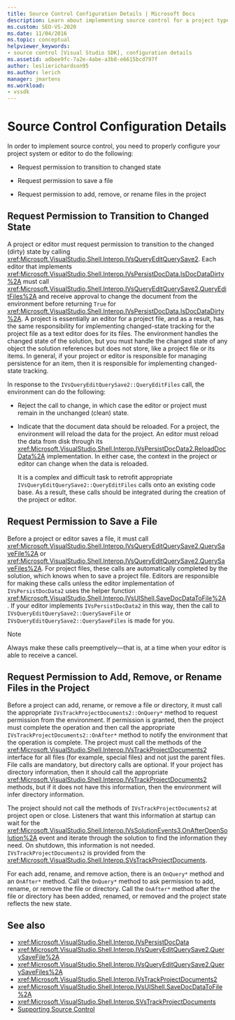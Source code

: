 ```yaml
---
title: Source Control Configuration Details | Microsoft Docs
description: Learn about implementing source control for a project type in Visual Studio, which involves configuring your project system or editor to request permissions.
ms.custom: SEO-VS-2020
ms.date: 11/04/2016
ms.topic: conceptual
helpviewer_keywords:
- source control [Visual Studio SDK], configuration details
ms.assetid: adbee9fc-7a2e-4abe-a3b8-e6615bcd797f
author: leslierichardson95
ms.author: lerich
manager: jmartens
ms.workload:
- vssdk
---
```

# Source Control Configuration Details
In order to implement source control, you need to properly configure your project system or editor to do the following:

- Request permission to transition to changed state

- Request permission to save a file

- Request permission to add, remove, or rename files in the project

## Request Permission to Transition to Changed State
 A project or editor must request permission to transition to the changed (dirty) state by calling <xref:Microsoft.VisualStudio.Shell.Interop.IVsQueryEditQuerySave2>. Each editor that implements <xref:Microsoft.VisualStudio.Shell.Interop.IVsPersistDocData.IsDocDataDirty%2A> must call <xref:Microsoft.VisualStudio.Shell.Interop.IVsQueryEditQuerySave2.QueryEditFiles%2A> and receive approval to change the document from the environment before returning `True` for <xref:Microsoft.VisualStudio.Shell.Interop.IVsPersistDocData.IsDocDataDirty%2A>. A project is essentially an editor for a project file, and as a result, has the same responsibility for implementing changed-state tracking for the project file as a text editor does for its files. The environment handles the changed state of the solution, but you must handle the changed state of any object the solution references but does not store, like a project file or its items. In general, if your project or editor is responsible for managing persistence for an item, then it is responsible for implementing changed-state tracking.

 In response to the `IVsQueryEditQuerySave2::QueryEditFiles` call, the environment can do the following:

- Reject the call to change, in which case the editor or project must remain in the unchanged (clean) state.

- Indicate that the document data should be reloaded. For a project, the environment will reload the data for the project. An editor must reload the data from disk through its <xref:Microsoft.VisualStudio.Shell.Interop.IVsPersistDocData2.ReloadDocData%2A> implementation. In either case, the context in the project or editor can change when the data is reloaded.

  It is a complex and difficult task to retrofit appropriate `IVsQueryEditQuerySave2::QueryEditFiles` calls onto an existing code base. As a result, these calls should be integrated during the creation of the project or editor.

## Request Permission to Save a File
 Before a project or editor saves a file, it must call <xref:Microsoft.VisualStudio.Shell.Interop.IVsQueryEditQuerySave2.QuerySaveFile%2A> or <xref:Microsoft.VisualStudio.Shell.Interop.IVsQueryEditQuerySave2.QuerySaveFiles%2A>. For project files, these calls are automatically completed by the solution, which knows when to save a project file. Editors are responsible for making these calls unless the editor implementation of `IVsPersistDocData2` uses the helper function <xref:Microsoft.VisualStudio.Shell.Interop.IVsUIShell.SaveDocDataToFile%2A>. If your editor implements `IVsPersistDocData2` in this way, then the call to `IVsQueryEditQuerySave2::QuerySaveFile` or `IVsQueryEditQuerySave2::QuerySaveFiles` is made for you.

> [!NOTE]
> Always make these calls preemptively—that is, at a time when your editor is able to receive a cancel.

## Request Permission to Add, Remove, or Rename Files in the Project
 Before a project can add, rename, or remove a file or directory, it must call the appropriate `IVsTrackProjectDocuments2::OnQuery*` method to request permission from the environment. If permission is granted, then the project must complete the operation and then call the appropriate `IVsTrackProjectDocuments2::OnAfter*` method to notify the environment that the operation is complete. The project must call the methods of the <xref:Microsoft.VisualStudio.Shell.Interop.IVsTrackProjectDocuments2> interface for all files (for example, special files) and not just the parent files. File calls are mandatory, but directory calls are optional. If your project has directory information, then it should call the appropriate <xref:Microsoft.VisualStudio.Shell.Interop.IVsTrackProjectDocuments2> methods, but if it does not have this information, then the environment will infer directory information.

 The project should not call the methods of `IVsTrackProjectDocuments2` at project open or close. Listeners that want this information at startup can wait for the <xref:Microsoft.VisualStudio.Shell.Interop.IVsSolutionEvents3.OnAfterOpenSolution%2A> event and iterate through the solution to find the information they need. On shutdown, this information is not needed. `IVsTrackProjectDocuments2` is provided from the <xref:Microsoft.VisualStudio.Shell.Interop.SVsTrackProjectDocuments>.

 For each add, rename, and remove action, there is an `OnQuery*` method and an `OnAfter*` method. Call the `OnQuery*` method to ask permission to add, rename, or remove the file or directory. Call the `OnAfter*` method after the file or directory has been added, renamed, or removed and the project state reflects the new state.

## See also

- <xref:Microsoft.VisualStudio.Shell.Interop.IVsPersistDocData>
- <xref:Microsoft.VisualStudio.Shell.Interop.IVsQueryEditQuerySave2.QuerySaveFile%2A>
- <xref:Microsoft.VisualStudio.Shell.Interop.IVsQueryEditQuerySave2.QuerySaveFiles%2A>
- <xref:Microsoft.VisualStudio.Shell.Interop.IVsTrackProjectDocuments2>
- <xref:Microsoft.VisualStudio.Shell.Interop.IVsUIShell.SaveDocDataToFile%2A>
- <xref:Microsoft.VisualStudio.Shell.Interop.SVsTrackProjectDocuments>
- [Supporting Source Control](../../extensibility/internals/supporting-source-control.md)

